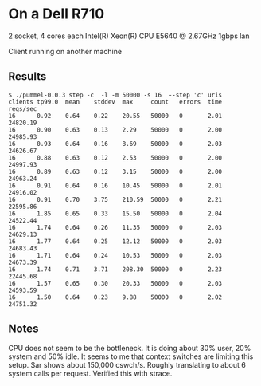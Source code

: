 On a Dell R710
==============
2 socket, 4 cores each
Intel(R) Xeon(R) CPU E5640 @ 2.67GHz
1gbps lan

Client running on another machine

Results
-------
    $ ./pummel-0.0.3 step -c  -l -m 50000 -s 16  --step 'c' uris 
    clients tp99.0  mean    stddev  max     count   errors  time    reqs/sec
    16      0.92    0.64    0.22    20.55   50000   0       2.01    24820.19
    16      0.90    0.63    0.13    2.29    50000   0       2.00    24985.93
    16      0.93    0.64    0.16    8.69    50000   0       2.03    24626.67
    16      0.88    0.63    0.12    2.53    50000   0       2.00    24997.93
    16      0.89    0.63    0.12    3.15    50000   0       2.00    24963.24
    16      0.91    0.64    0.16    10.45   50000   0       2.01    24916.02
    16      0.91    0.70    3.75    210.59  50000   0       2.21    22595.86
    16      1.85    0.65    0.33    15.50   50000   0       2.04    24522.44
    16      1.74    0.64    0.26    11.35   50000   0       2.03    24629.13
    16      1.77    0.64    0.25    12.12   50000   0       2.03    24683.43
    16      1.71    0.64    0.24    10.53   50000   0       2.03    24673.39
    16      1.74    0.71    3.71    208.30  50000   0       2.23    22445.68
    16      1.57    0.65    0.30    20.33   50000   0       2.03    24593.59
    16      1.50    0.64    0.23    9.88    50000   0       2.02    24751.32

Notes
-----
CPU does not seem to be the bottleneck. It is doing about 30% user, 20% system and 50% idle.
It seems to me that context switches are limiting this setup. Sar shows about 150,000 cswch/s.
Roughly translating to about 6 system calls per request. Verified this with strace. 

